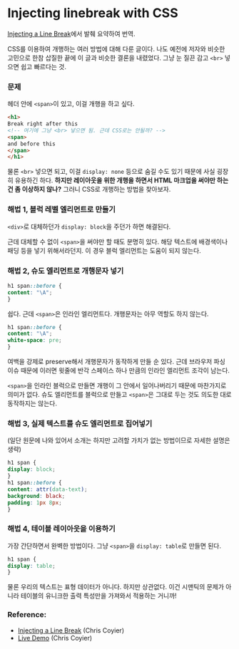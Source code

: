 # Injecting linebreak with CSS

[Injecting a Line Break]에서 발췌 요약하여 번역.

CSS를 이용하여 개행하는 여러 방법에 대해 다룬 글이다. 나도 예전에 저자와 비슷한 고민으로 한참 삽질한 끝에 이 글과 비슷한 결론을 내렸었다. 그냥 눈 질끈 감고 ``<br>`` 넣으면 쉽고 빠르다는 것.

### 문제

헤더 안에 ``<span>``이 있고, 이걸 개행을 하고 싶다. 

```html
<h1>
Break right after this
<!-- 여기에 그냥 <br> 넣으면 됨. 근데 CSS로는 안될까? -->
<span>
and before this
</span>
</h1>
```

물론 ``<br>`` 넣으면 되고, 이걸 ``display: none`` 등으로 숨길 수도 있기 때문에 사실 굉장히 유용하긴 하다. **하지만 레이아웃을 위한 개행을 하면서 HTML 마크업을 써야만 하는 건 좀 이상하지 않나?** 그러니 CSS로 개행하는 방법을 찾아보자.

### 해법 1, 블럭 레벨 엘리먼트로 만들기

``<div>``로 대체하던가 ``display: block``을 주던가 하면 해결된다.

근데 대체할 수 없이 ``<span>``을 써야만 할 때도 분명히 있다. 해당 텍스트에 배경색이나 패딩 등을 넣기 위해서라던지. 이 경우 블럭 엘리먼트는 도움이 되지 않는다.

### 해법 2, 슈도 엘리먼트로 개행문자 넣기

```css
h1 span::before {
content: "\A";
}
```

쉽다. 근데 ``<span>``은 인라인 엘리먼트다. 개행문자는 아무 역할도 하지 않는다.

```css
h1 span::before {
content: "\A";
white-space: pre;
}
```

여백을 강제로 preserve해서 개행문자가 동작하게 만들 순 있다. 근데 브라우저 파싱 이슈 때문에 이러면 윗줄에 반각 스페이스 하나 만큼의 인라인 엘리먼트 조각이 남는다.

``<span>``을 인라인 블럭으로 만들면 개행이 그 안에서 일어나버리기 때문에 마찬가지로 의미가 없다. 슈도 엘리먼트를 블럭으로 만들고 ``<span>``은 그대로 두는 것도 의도한 대로 동작하지는 않는다.

### 해법 3, 실제 텍스트를 슈도 엘리먼트로 집어넣기

(일단 원문에 나와 있어서 소개는 하지만 고려할 가치가 없는 방법이므로 자세한 설명은 생략)

```css
h1 span {
display: block;
}
h1 span::before {
content: attr(data-text);
background: black;
padding: 1px 8px;
}
```

### 해법 4, 테이블 레이아웃을 이용하기

가장 간단하면서 완벽한 방법이다. 그냥 ``<span>``을 ``display: table``로 만들면 된다.

```css
h1 span {
display: table;
}
```

물론 우리의 텍스트는 표형 데이터가 아니다. 하지만 상관없다. 이건 시맨틱의 문제가 아니라 테이블의 유니크한 출력 특성만을 가져와서 적용하는 거니까!

### Reference:

* [Injecting a Line Break] (Chris Coyier)
* [Live Demo] (Chris Coyier)

[Injecting a Line Break]:https://css-tricks.com/injecting-line-break/#more-241954
[Live Demo]:http://codepen.io/chriscoyier/pen/LNamvy